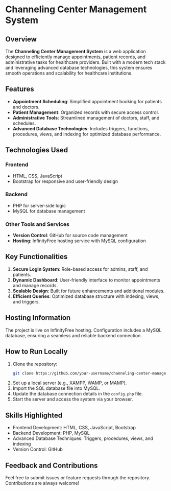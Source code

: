 
# Channeling Center Management System  

## Overview  
The **Channeling Center Management System** is a web application designed to efficiently manage appointments, patient records, and administrative tasks for healthcare providers. Built with a modern tech stack and leveraging advanced database technologies, this system ensures smooth operations and scalability for healthcare institutions.  

## Features  
- **Appointment Scheduling**: Simplified appointment booking for patients and doctors.  
- **Patient Management**: Organized records with secure access control.  
- **Administrative Tools**: Streamlined management of doctors, staff, and schedules.  
- **Advanced Database Technologies**: Includes triggers, functions, procedures, views, and indexing for optimized database performance.  

## Technologies Used  
### Frontend  
- HTML, CSS, JavaScript  
- Bootstrap for responsive and user-friendly design  

### Backend  
- PHP for server-side logic  
- MySQL for database management  

### Other Tools and Services  
- **Version Control**: GitHub for source code management  
- **Hosting**: InfinityFree hosting service with MySQL configuration  

## Key Functionalities  
1. **Secure Login System**: Role-based access for admins, staff, and patients.  
2. **Dynamic Dashboard**: User-friendly interface to monitor appointments and manage records.  
3. **Scalable Design**: Built for future enhancements and additional modules.  
4. **Efficient Queries**: Optimized database structure with indexing, views, and triggers.  

## Hosting Information  
The project is live on InfinityFree hosting. Configuration includes a MySQL database, ensuring a seamless and reliable backend connection.  

## How to Run Locally  
1. Clone the repository:  
   ```bash  
   git clone https://github.com/your-username/channeling-center-management-system.git  
   ```  
2. Set up a local server (e.g., XAMPP, WAMP, or MAMP).  
3. Import the SQL database file into MySQL.  
4. Update the database connection details in the `config.php` file.  
5. Start the server and access the system via your browser.  

## Skills Highlighted  
- Frontend Development: HTML, CSS, JavaScript, Bootstrap  
- Backend Development: PHP, MySQL  
- Advanced Database Techniques: Triggers, procedures, views, and indexing  
- Version Control: GitHub  

## Feedback and Contributions  
Feel free to submit issues or feature requests through the repository. Contributions are always welcome!  
